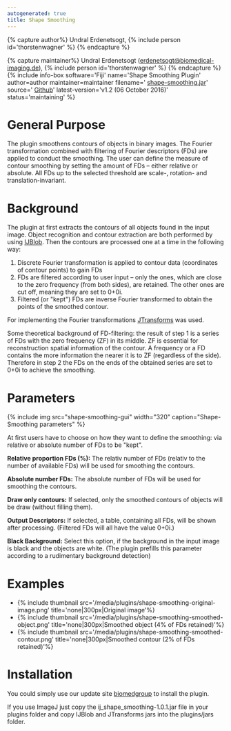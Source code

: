 ```yaml
---
autogenerated: true
title: Shape Smoothing
---
```



{% capture author%}
Undral Erdenetsogt, {% include person id='thorstenwagner' %}
{% endcapture %}

{% capture maintainer%}
Undral Erdenetsogt (erdenetsogt@biomedical-imaging.de), {% include person id='thorstenwagner' %}
{% endcapture %}
{% include info-box software='Fiji' name='Shape Smoothing Plugin' author=author maintainer=maintainer filename=' [shape-smoothing.jar](https://github.com/thorstenwagner/ij-shape-smoothing/releases/latest)' source=' [Github](https://github.com/thorstenwagner/ij-shape-smoothing)' latest-version='v1.2 (06 October 2016)' status='maintaining' %}

# General Purpose

The plugin smoothens contours of objects in binary images. The Fourier transformation combined with filtering of Fourier descriptors (FDs) are applied to conduct the smoothing. The user can define the measure of contour smoothing by setting the amount of FDs – either relative or absolute. All FDs up to the selected threshold are scale-, rotation- and translation-invariant.

# Background

The plugin at first extracts the contours of all objects found in the input image. Object recognition and contour extraction are both performed by using [IJBlob](https://github.com/thorstenwagner/ij-blob). Then the contours are processed one at a time in the following way:

1.  Discrete Fourier transformation is applied to contour data (coordinates of contour points) to gain FDs
2.  FDs are filtered according to user input – only the ones, which are close to the zero frequency (from both sides), are retained. The other ones are cut off, meaning they are set to 0+0i.
3.  Filtered (or "kept") FDs are inverse Fourier transformed to obtain the points of the smoothed contour.

For implementing the Fourier transformations [JTransforms](https://github.com/wendykierp/JTransforms) was used.

Some theoretical background of FD-filtering: the result of step 1 is a series of FDs with the zero frequency (ZF) in its middle. ZF is essential for reconstruction spatial information of the contour. A frequency or a FD contains the more information the nearer it is to ZF (regardless of the side). Therefore in step 2 the FDs on the ends of the obtained series are set to 0+0i to achieve the smoothing.

# Parameters

{% include img src="shape-smoothing-gui" width="320" caption="Shape-Smoothing parameters" %}

At first users have to choose on how they want to define the smoothing: via relative or absolute number of FDs to be "kept".

**Relative proportion FDs (%):** The relativ number of FDs (relativ to the number of available FDs) will be used for smoothing the contours.

**Absolute number FDs:** The absolute number of FDs will be used for smoothing the contours.

**Draw only contours:** If selected, only the smoothed contours of objects will be draw (without filling them).

**Output Descriptors:** If selected, a table, containing all FDs, will be shown after processing. (Filtered FDs will all have the value 0+0i.)

**Black Background:** Select this option, if the background in the input image is black and the objects are white. (The plugin prefills this parameter according to a rudimentary background detection)

# Examples

<div>

-   {% include thumbnail src='/media/plugins/shape-smoothing-original-image.png' title='none\|300px\|Original image'%}
-   {% include thumbnail src='/media/plugins/shape-smoothing-smoothed-object.png' title='none\|300px\|Smoothed object (4% of FDs retained)'%}
-   {% include thumbnail src='/media/plugins/shape-smoothing-smoothed-contour.png' title='none\|300px\|Smoothed contour (2% of FDs retained)'%}

</div>

# Installation

You could simply use our update site [biomedgroup](http://sites.imagej.net/Biomedgroup) to install the plugin.

If you use ImageJ just copy the ij\_shape\_smoothing-1.0.1.jar file in your plugins folder and copy IJBlob and JTransforms jars into the plugins/jars folder.
